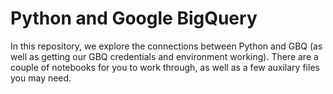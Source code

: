 # Python and Google BigQuery

In this repository, we explore the connections between Python and GBQ (as well as 
getting our GBQ credentials and environment working). There are a couple of 
notebooks for you to work through, as well as a few auxilary files you may 
need. 

